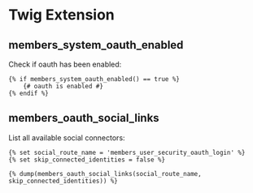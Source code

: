 # Twig Extension

## members_system_oauth_enabled
Check if oauth has been enabled:

```twig
{% if members_system_oauth_enabled() == true %}
    {# oauth is enabled #}
{% endif %}
```

## members_oauth_social_links
List all available social connectors:

```twig
{% set social_route_name = 'members_user_security_oauth_login' %}
{% set skip_connected_identities = false %}

{% dump(members_oauth_social_links(social_route_name, skip_connected_identities)) %}

```